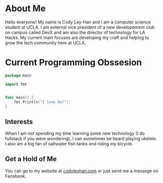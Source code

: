 # About Me

Hello everyone!  My name is Cody Ley-Han and I am a computer science student 
at UCLA.  I am external vice president of a new developement club on campus
called DevX and am also the director of technology for LA Hacks.  My current 
main focuses are developing my craft and helping to grow the tech community
here at UCLA.

# Current Programming Obssesion

```go
package main

import fmt


func main() {
    fmt.Println("I love Go!");
}
```

## Interests

When I am not spending my time learning some new technology (I do fullstack if you were wondering), I can sometimes be heard playing ukelele.  I also am a big fan of saltwater fish tanks and riding my bicycle.

## Get a Hold of Me

You can go to my website at [codyleyhan.com](http://codyleyhan.com) or just send me a message on Facebook.
